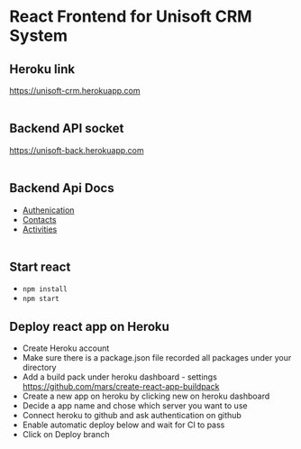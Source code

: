 # React Frontend for Unisoft CRM System

## Heroku link
https://unisoft-crm.herokuapp.com <br/><br/>

## Backend API socket
https://unisoft-back.herokuapp.com <br/><br/>

## Backend Api Docs
* [Authenication](https://documenter.getpostman.com/view/9959702/UUxzBnzt)
* [Contacts](https://documenter.getpostman.com/view/9959702/UUxzCULr)
* [Activities](https://documenter.getpostman.com/view/9959702/UV5Rkf8K) <br/><br/>

## Start react
* ```npm install```
* ```npm start```

## Deploy react app on Heroku
* Create Heroku account
* Make sure there is a package.json file recorded all packages under your directory
* Add a build pack under heroku dashboard - settings  https://github.com/mars/create-react-app-buildpack
* Create a new app on heroku by clicking new on heroku dashboard
* Decide a app name and chose which server you want to use
* Connect heroku to github and ask authentication on github
* Enable automatic deploy below and wait for CI to pass
* Click on Deploy branch
